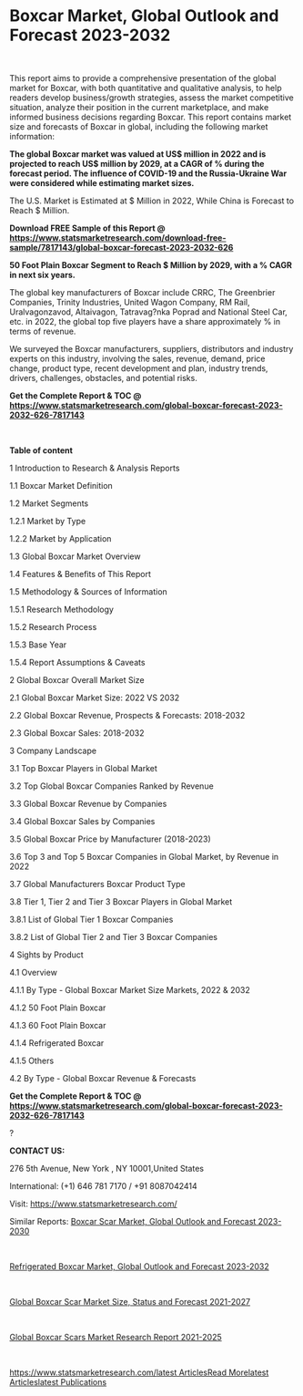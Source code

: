 <h1>Boxcar Market, Global Outlook and Forecast 2023-2032</h1><br/><p>This report aims to provide a comprehensive presentation of the global market for Boxcar, with both quantitative and qualitative analysis, to help readers develop business/growth strategies, assess the market competitive situation, analyze their position in the current marketplace, and make informed business decisions regarding Boxcar. This report contains market size and forecasts of Boxcar in global, including the following market information:</p>
 
 
 
 <p><strong>The global Boxcar market was valued at US$ million in 2022 and is projected to reach US$ million by 2029, at a <strong>CAGR</strong> of % during the forecast period. The influence of COVID-19 and the Russia-Ukraine War were considered while estimating market sizes.</strong></p>
 
 
 
 <p>The U.S. Market is Estimated at $ Million in 2022, While China is Forecast to Reach $ Million.</p>
 
 
 
 <p><strong>Download FREE Sample of this Report @ <a href="https://www.statsmarketresearch.com/download-free-sample/7817143/global-boxcar-forecast-2023-2032-626">https://www.statsmarketresearch.com/download-free-sample/7817143/global-boxcar-forecast-2023-2032-626</a></strong></p>
 
 
 
 <p><strong>50 Foot Plain Boxcar Segment to Reach $ Million by 2029, with a % <strong>CAGR</strong> in next six years.</strong></p>
 
 
 
 <p>The global key manufacturers of Boxcar include CRRC, The Greenbrier Companies, Trinity Industries, United Wagon Company, RM Rail, Uralvagonzavod, Altaivagon, Tatravag?nka Poprad and National Steel Car, etc. in 2022, the global top five players have a share approximately % in terms of revenue.</p>
 
 
 
 <p>We surveyed the Boxcar manufacturers, suppliers, distributors and industry experts on this industry, involving the sales, revenue, demand, price change, product type, recent development and plan, industry trends, drivers, challenges, obstacles, and potential risks.</p>
 
 
 
 <div><b>Get the Complete Report & TOC @ <a href="https://www.statsmarketresearch.com/global-boxcar-forecast-2023-2032-626-7817143">https://www.statsmarketresearch.com/global-boxcar-forecast-2023-2032-626-7817143</a></b></div>
 
 
 
 <p><br />
 
 <b>Table of content</b></p>
 
 
 
 <p>1 Introduction to Research & Analysis Reports<br />
 
 1.1 Boxcar Market Definition<br />
 
 1.2 Market Segments<br />
 
 1.2.1 Market by Type<br />
 
 1.2.2 Market by Application<br />
 
 1.3 Global Boxcar Market Overview<br />
 
 1.4 Features & Benefits of This Report<br />
 
 1.5 Methodology & Sources of Information<br />
 
 1.5.1 Research Methodology<br />
 
 1.5.2 Research Process<br />
 
 1.5.3 Base Year<br />
 
 1.5.4 Report Assumptions & Caveats<br />
 
 2 Global Boxcar Overall Market Size<br />
 
 2.1 Global Boxcar Market Size: 2022 VS 2032<br />
 
 2.2 Global Boxcar Revenue, Prospects & Forecasts: 2018-2032<br />
 
 2.3 Global Boxcar Sales: 2018-2032<br />
 
 3 Company Landscape<br />
 
 3.1 Top Boxcar Players in Global Market<br />
 
 3.2 Top Global Boxcar Companies Ranked by Revenue<br />
 
 3.3 Global Boxcar Revenue by Companies<br />
 
 3.4 Global Boxcar Sales by Companies<br />
 
 3.5 Global Boxcar Price by Manufacturer (2018-2023)<br />
 
 3.6 Top 3 and Top 5 Boxcar Companies in Global Market, by Revenue in 2022<br />
 
 3.7 Global Manufacturers Boxcar Product Type<br />
 
 3.8 Tier 1, Tier 2 and Tier 3 Boxcar Players in Global Market<br />
 
 3.8.1 List of Global Tier 1 Boxcar Companies<br />
 
 3.8.2 List of Global Tier 2 and Tier 3 Boxcar Companies<br />
 
 4 Sights by Product<br />
 
 4.1 Overview<br />
 
 4.1.1 By Type - Global Boxcar Market Size Markets, 2022 & 2032<br />
 
 4.1.2 50 Foot Plain Boxcar<br />
 
 4.1.3 60 Foot Plain Boxcar<br />
 
 4.1.4 Refrigerated Boxcar<br />
 
 4.1.5 Others<br />
 
 4.2 By Type - Global Boxcar Revenue & Forecasts</p>
 
 
 
 <div><b>Get the Complete Report & TOC @ <a href="https://www.statsmarketresearch.com/global-boxcar-forecast-2023-2032-626-7817143">https://www.statsmarketresearch.com/global-boxcar-forecast-2023-2032-626-7817143</a></b></div>
 
 
 
 <p>? </p>
 
 
 
 <p><b>CONTACT US:</b><br />
 
 276 5th Avenue, New York , NY 10001,United States<br />
 
 International: (+1) 646 781 7170 / +91 8087042414<br />
 
 Visit: <a href="https://www.statsmarketresearch.com/">https://www.statsmarketresearch.com/</a><br />
 
 Similar Reports: <a href="https://www.statsmarketresearch.com/global-boxcar-forecast-2023-2032-626-7817143">Boxcar Scar Market, Global Outlook and Forecast 2023-2030</a><br />
 
 <br />
 
 <a href="https://www.statsmarketresearch.com/global-boxcar-forecast-2023-2032-626-7817143">Refrigerated Boxcar Market, Global Outlook and Forecast 2023-2032</a><br />
 
 <br />
 
 <a href="https://www.statsmarketresearch.com/global-boxcar-forecast-2023-2032-626-7817143">Global Boxcar Scar Market Size, Status and Forecast 2021-2027</a><br />
 
 <br />
 
 <a href="https://www.statsmarketresearch.com/global-boxcar-forecast-2023-2032-626-7817143">Global Boxcar Scars Market Research Report 2021-2025</a><br />
 
 <br />
 
 <a href="https://gyeongbokgung.com">https://www.statsmarketresearch.com/</a><a href="https://hallyeomaritime.com">latest Articles</a><a href="https://jingwansa.com">Read More</a><a href="https://nguoiviet.jp/">latest Articles</a><a href="https://www.intelmarketresearch.com/">latest Publications</a></p>